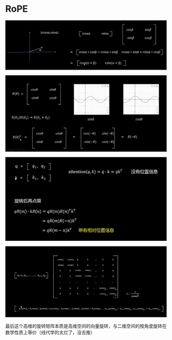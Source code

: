 # RoPE


![alt text](image.png)

![alt text](image-2.png)

![alt text](image-3.png)

![alt text](image-1.png)

最后这个高维的旋转矩阵本质是高维空间的向量旋转，与二维空间的按角度旋转在数学性质上等价（线代学的太烂了，没去推）
